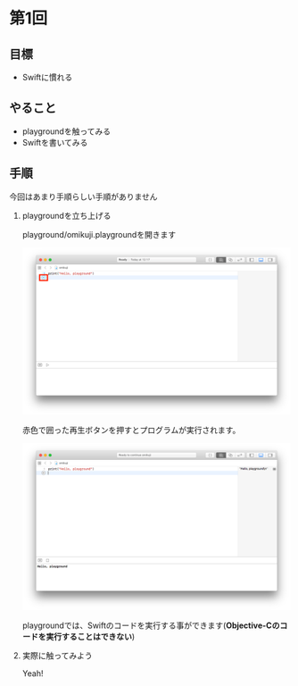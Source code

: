 # 第1回

## 目標

- Swiftに慣れる

## やること

- playgroundを触ってみる
- Swiftを書いてみる

## 手順

今回はあまり手順らしい手順がありません

1. playgroundを立ち上げる

    playground/omikuji.playgroundを開きます

    <img src="screenshots/screenshots_01_01.png" width="500">

    赤色で囲った再生ボタンを押すとプログラムが実行されます。

    <img src="screenshots/screenshots_01_02.png" width="500">

    playgroundでは、Swiftのコードを実行する事ができます(**Objective-Cのコードを実行することはできない**)

2. 実際に触ってみよう

    Yeah!